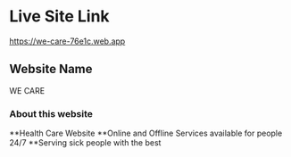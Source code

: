 # Live Site Link

https://we-care-76e1c.web.app 


## Website Name
WE CARE



### About this website

**Health Care Website
**Online and Offline Services available for people 24/7
**Serving sick people with the best

